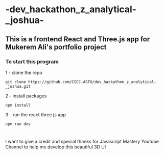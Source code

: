 # -dev_hackathon_z_analytical-_joshua-

## This is a frontend React and Three.js app for Mukerem Ali's portfolio project

### To start this program
1 - clone the repo
```
git clone https://github.com/CSEC-ASTU/dev_hackathon_z_analytical-_joshua.git
```
2 - install packages
```
npm install
```
3 - run the react three js app
```
npm run dev
```

#

I want to give a credit and special thanks for Javascript Mastery Youtube Channel to help me develop this beautiful 3D UI
